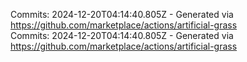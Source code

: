 Commits: 2024-12-20T04:14:40.805Z - Generated via https://github.com/marketplace/actions/artificial-grass
<br>
Commits: 2024-12-20T04:14:40.805Z - Generated via https://github.com/marketplace/actions/artificial-grass
<br>
